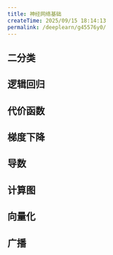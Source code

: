 ```yaml
---
title: 神经网络基础
createTime: 2025/09/15 18:14:13
permalink: /deeplearn/g45576y0/
---
```

## **二分类**

## **逻辑回归**


## **代价函数**


## **梯度下降**


## **导数**


## **计算图**

## **向量化**

## **广播**